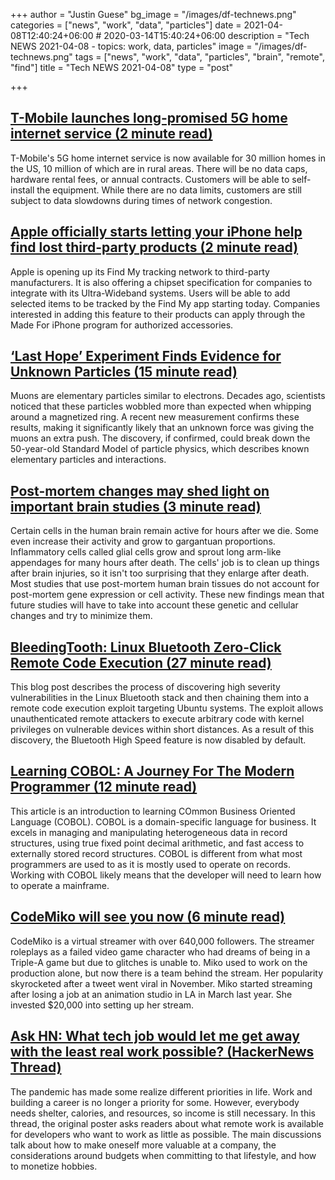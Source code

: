 +++
author = "Justin Guese"
bg_image = "/images/df-technews.png"
categories = ["news", "work", "data", "particles"]
date = 2021-04-08T12:40:24+06:00 # 2020-03-14T15:40:24+06:00
description = "Tech NEWS 2021-04-08 - topics: work, data, particles"
image = "/images/df-technews.png"
tags = ["news", "work", "data", "particles", "brain", "remote", "find"]
title = "Tech NEWS 2021-04-08"
type = "post"

+++

## [T-Mobile launches long-promised 5G home internet service (2 minute read)](https://www.theverge.com/2021/4/7/22312155/t-mobile-5g-home-internet-wireless-broadband)

T-Mobile's 5G home internet service is now available for 30 million homes in the US, 10 million of which are in rural areas. There will be no data caps, hardware rental fees, or annual contracts. Customers will be able to self-install the equipment. While there are no data limits, customers are still subject to data slowdowns during times of network congestion.

## [Apple officially starts letting your iPhone help find lost third-party products (2 minute read)](https://www.theverge.com/2021/4/7/22372016/apple-find-my-bluetooth-tracking-iphone-network-third-party-vanmoof-belkin-chipolo-uwb)

Apple is opening up its Find My tracking network to third-party manufacturers. It is also offering a chipset specification for companies to integrate with its Ultra-Wideband systems. Users will be able to add selected items to be tracked by the Find My app starting today. Companies interested in adding this feature to their products can apply through the Made For iPhone program for authorized accessories.

## [‘Last Hope’ Experiment Finds Evidence for Unknown Particles (15 minute read)](https://www.quantamagazine.org/muon-g-2-experiment-at-fermilab-finds-hint-of-new-particles-20210407/)

Muons are elementary particles similar to electrons. Decades ago, scientists noticed that these particles wobbled more than expected when whipping around a magnetized ring. A recent new measurement confirms these results, making it significantly likely that an unknown force was giving the muons an extra push. The discovery, if confirmed, could break down the 50-year-old Standard Model of particle physics, which describes known elementary particles and interactions.

## [Post-mortem changes may shed light on important brain studies (3 minute read)](https://www.sciencedaily.com/releases/2021/03/210323131230.htm)

Certain cells in the human brain remain active for hours after we die. Some even increase their activity and grow to gargantuan proportions. Inflammatory cells called glial cells grow and sprout long arm-like appendages for many hours after death. The cells' job is to clean up things after brain injuries, so it isn't too surprising that they enlarge after death. Most studies that use post-mortem human brain tissues do not account for post-mortem gene expression or cell activity. These new findings mean that future studies will have to take into account these genetic and cellular changes and try to minimize them.

## [BleedingTooth: Linux Bluetooth Zero-Click Remote Code Execution (27 minute read)](https://google.github.io/security-research/pocs/linux/bleedingtooth/writeup.html)

This blog post describes the process of discovering high severity vulnerabilities in the Linux Bluetooth stack and then chaining them into a remote code execution exploit targeting Ubuntu systems. The exploit allows unauthenticated remote attackers to execute arbitrary code with kernel privileges on vulnerable devices within short distances. As a result of this discovery, the Bluetooth High Speed feature is now disabled by default.

## [Learning COBOL: A Journey For The Modern Programmer (12 minute read)](https://monadical.com/posts/cobol.html)

This article is an introduction to learning COmmon Business Oriented Language (COBOL). COBOL is a domain-specific language for business. It excels in managing and manipulating heterogeneous data in record structures, using true fixed point decimal arithmetic, and fast access to externally stored record structures. COBOL is different from what most programmers are used to as it is mostly used to operate on records. Working with COBOL likely means that the developer will need to learn how to operate a mainframe.

## [CodeMiko will see you now (6 minute read)](https://www.theverge.com/22370260/codemiko-twitch-interview-stream-technician)

CodeMiko is a virtual streamer with over 640,000 followers. The streamer roleplays as a failed video game character who had dreams of being in a Triple-A game but due to glitches is unable to. Miko used to work on the production alone, but now there is a team behind the stream. Her popularity skyrocketed after a tweet went viral in November. Miko started streaming after losing a job at an animation studio in LA in March last year. She invested $20,000 into setting up her stream.

## [Ask HN: What tech job would let me get away with the least real work possible? (HackerNews Thread)](https://news.ycombinator.com/item?id=26721951&utm_source=tldrnewsletter/1/01000178b0f58f28-6b149772-923e-4ed6-a9b3-7e18af4fa2f0-000000/tK7ZT1dh6USfFbwPwfLA_iUrPXqfByjfiO5axKjauHc=188)

The pandemic has made some realize different priorities in life. Work and building a career is no longer a priority for some. However, everybody needs shelter, calories, and resources, so income is still necessary. In this thread, the original poster asks readers about what remote work is available for developers who want to work as little as possible. The main discussions talk about how to make oneself more valuable at a company, the considerations around budgets when committing to that lifestyle, and how to monetize hobbies.

